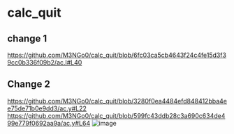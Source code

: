 # calc_quit
## change 1
https://github.com/M3NGo0/calc_quit/blob/6fc03ca5cb4643f24c4fe15d3f39cc0b336f09b2/ac.l#L40


## Change 2
https://github.com/M3NGo0/calc_quit/blob/3280f0ea4484efd848412bba4ee75de71b0e9dd3/ac.y#L22
https://github.com/M3NGo0/calc_quit/blob/599fc43ddb28c3a690c634de499e779f0692aa9a/ac.y#L64
![image](https://github.com/M3NGo0/fb3-1/assets/138095063/307ed41e-7255-4239-8974-fb0ef5d32b12)
